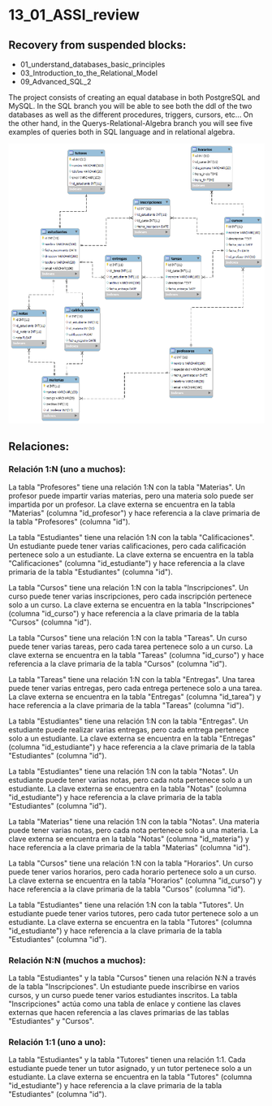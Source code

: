 # 13_01_ASSI_review
## Recovery from suspended blocks:

* 01_understand_databases_basic_principles
* 03_Introduction_to_the_Relational_Model
* 09_Advanced_SQL_2

The project consists of creating an equal database in both PostgreSQL and MySQL. In the SQL branch you will be able to see both the ddl of the two databases as well as the different procedures, triggers, cursors, etc... On the other hand, in the Querys-Relational-Algebra branch you will see five examples of queries both in SQL language and in relational algebra.

![Untitled](https://github.com/Aleeex04/13_01_ASSI_review/blob/main/Diagrama%20ERD.png?raw=true)

## Relaciones:

### Relación 1:N (uno a muchos):

La tabla "Profesores" tiene una relación 1:N con la tabla "Materias". Un profesor puede impartir varias materias, pero una materia solo puede ser impartida por un profesor. La clave externa se encuentra en la tabla "Materias" (columna "id_profesor") y hace referencia a la clave primaria de la tabla "Profesores" (columna "id").

La tabla "Estudiantes" tiene una relación 1:N con la tabla "Calificaciones". Un estudiante puede tener varias calificaciones, pero cada calificación pertenece solo a un estudiante. La clave externa se encuentra en la tabla "Calificaciones" (columna "id_estudiante") y hace referencia a la clave primaria de la tabla "Estudiantes" (columna "id").

La tabla "Cursos" tiene una relación 1:N con la tabla "Inscripciones". Un curso puede tener varias inscripciones, pero cada inscripción pertenece solo a un curso. La clave externa se encuentra en la tabla "Inscripciones" (columna "id_curso") y hace referencia a la clave primaria de la tabla "Cursos" (columna "id").

La tabla "Cursos" tiene una relación 1:N con la tabla "Tareas". Un curso puede tener varias tareas, pero cada tarea pertenece solo a un curso. La clave externa se encuentra en la tabla "Tareas" (columna "id_curso") y hace referencia a la clave primaria de la tabla "Cursos" (columna "id").

La tabla "Tareas" tiene una relación 1:N con la tabla "Entregas". Una tarea puede tener varias entregas, pero cada entrega pertenece solo a una tarea. La clave externa se encuentra en la tabla "Entregas" (columna "id_tarea") y hace referencia a la clave primaria de la tabla "Tareas" (columna "id").

La tabla "Estudiantes" tiene una relación 1:N con la tabla "Entregas". Un estudiante puede realizar varias entregas, pero cada entrega pertenece solo a un estudiante. La clave externa se encuentra en la tabla "Entregas" (columna "id_estudiante") y hace referencia a la clave primaria de la tabla "Estudiantes" (columna "id").

La tabla "Estudiantes" tiene una relación 1:N con la tabla "Notas". Un estudiante puede tener varias notas, pero cada nota pertenece solo a un estudiante. La clave externa se encuentra en la tabla "Notas" (columna "id_estudiante") y hace referencia a la clave primaria de la tabla "Estudiantes" (columna "id").

La tabla "Materias" tiene una relación 1:N con la tabla "Notas". Una materia puede tener varias notas, pero cada nota pertenece solo a una materia. La clave externa se encuentra en la tabla "Notas" (columna "id_materia") y hace referencia a la clave primaria de la tabla "Materias" (columna "id").

La tabla "Cursos" tiene una relación 1:N con la tabla "Horarios". Un curso puede tener varios horarios, pero cada horario pertenece solo a un curso. La clave externa se encuentra en la tabla "Horarios" (columna "id_curso") y hace referencia a la clave primaria de la tabla "Cursos" (columna "id").

La tabla "Estudiantes" tiene una relación 1:N con la tabla "Tutores". Un estudiante puede tener varios tutores, pero cada tutor pertenece solo a un estudiante. La clave externa se encuentra en la tabla "Tutores" (columna "id_estudiante") y hace referencia a la clave primaria de la tabla "Estudiantes" (columna "id").

### Relación N:N (muchos a muchos):
La tabla "Estudiantes" y la tabla "Cursos" tienen una relación N:N a través de la tabla "Inscripciones". Un estudiante puede inscribirse en varios cursos, y un curso puede tener varios estudiantes inscritos. La tabla "Inscripciones" actúa como una tabla de enlace y contiene las claves externas que hacen referencia a las claves primarias de las tablas "Estudiantes" y "Cursos".

### Relación 1:1 (uno a uno):

La tabla "Estudiantes" y la tabla "Tutores" tienen una relación 1:1. Cada estudiante puede tener un tutor asignado, y un tutor pertenece solo a un estudiante. La clave externa se encuentra en la tabla "Tutores" (columna "id_estudiante") y hace referencia a la clave primaria de la tabla "Estudiantes" (columna "id").

